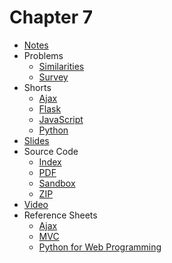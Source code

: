 # Chapter 7

* [Notes](notes)
* Problems
  * [Similarities](https://docs.cs50.net/2019/ap/problems/similarities/similarities.html)
  * [Survey](https://docs.cs50.net/2019/ap/problems/survey/survey.html)
* Shorts
  * [Ajax](https://www.youtube.com/watch?v=dQcBs4S-wEQw)
  * [Flask](https://www.youtube.com/watch?v=X0dwkDh8kwA)
  * [JavaScript](https://www.youtube.com/watch?v=Z93IaNfavZw)
  * [Python](https://www.youtube.com/watch?v=mgBpcQRDtl0)
* [Slides](https://cdn.cs50.net/2018/fall/lectures/7/lecture7.pdf)
* Source Code
  * [Index](https://cdn.cs50.net/2018/fall/lectures/7/src7/)
  * [PDF](https://cdn.cs50.net/2018/fall/lectures/7/src7.pdf)
  * [Sandbox](https://sandbox.cs50.io/e5e09c03-1783-49c2-84a5-6a17332d1f47)
  * [ZIP](https://cdn.cs50.net/2018/fall/lectures/7/src7.zip)
* [Video](https://video.cs50.net/2018/fall/lectures/7)
* Reference Sheets
  * [Ajax](https://ap.cs50.school/assets/pdfs/ajax.pdf)
  * [MVC](https://ap.cs50.school/assets/pdfs/mvc.pdf)
  * [Python for Web Programming](https://ap.cs50.school/assets/pdfs/python_for_web_programming.pdf)
